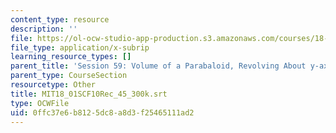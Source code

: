 ```yaml
---
content_type: resource
description: ''
file: https://ol-ocw-studio-app-production.s3.amazonaws.com/courses/18-01sc-single-variable-calculus-fall-2010/0ffc37e6b8125dc8a8d3f25465111ad2_MIT18_01SCF10Rec_45_300k.vtt
file_type: application/x-subrip
learning_resource_types: []
parent_title: 'Session 59: Volume of a Parabaloid, Revolving About y-axis'
parent_type: CourseSection
resourcetype: Other
title: MIT18_01SCF10Rec_45_300k.srt
type: OCWFile
uid: 0ffc37e6-b812-5dc8-a8d3-f25465111ad2
---
```

